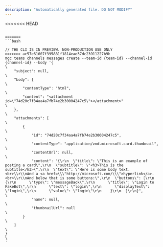 ```yaml
---
description: "Automatically generated file. DO NOT MODIFY"
---
```


<<<<<<< HEAD
```cli

=======
```bash

// THE CLI IS IN PREVIEW. NON-PRODUCTION USE ONLY
>>>>>>> ac57e61007f395881f1814eae37dc23911227b9b
mgc teams channels messages create --team-id {team-id} --channel-id {channel-id} --body '{\
    "subject": null,\
    "body": {\
        "contentType": "html",\
        "content": "<attachment id=\"74d20c7f34aa4a7fb74e2b30004247c5\"></attachment>"\
    },\
    "attachments": [\
        {\
            "id": "74d20c7f34aa4a7fb74e2b30004247c5",\
            "contentType": "application/vnd.microsoft.card.thumbnail",\
            "contentUrl": null,\
            "content": "{\r\n  \"title\": \"This is an example of posting a card\",\r\n  \"subtitle\": \"<h3>This is the subtitle</h3>\",\r\n  \"text\": \"Here is some body text. <br>\\r\\nAnd a <a href=\\\"http://microsoft.com/\\\">hyperlink</a>. <br>\\r\\nAnd below that is some buttons:\",\r\n  \"buttons\": [\r\n    {\r\n      \"type\": \"messageBack\",\r\n      \"title\": \"Login to FakeBot\",\r\n      \"text\": \"login\",\r\n      \"displayText\": \"login\",\r\n      \"value\": \"login\"\r\n    }\r\n  ]\r\n}",\
            "name": null,\
            "thumbnailUrl": null\
        }\
    ]\
}\
'

```